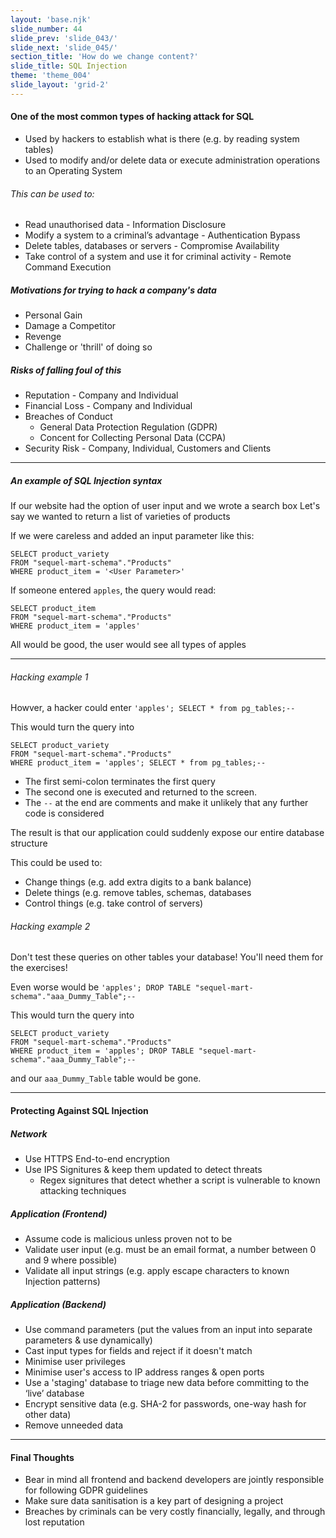 ```yaml
---
layout: 'base.njk'
slide_number: 44
slide_prev: 'slide_043/'
slide_next: 'slide_045/'
section_title: 'How do we change content?'
slide_title: SQL Injection
theme: 'theme_004'
slide_layout: 'grid-2'
---
```


<section class="slide__text">

#### One of the most common types of hacking attack for SQL
- Used by hackers to establish what is there (e.g. by reading system tables)
- Used to modify and/or delete data or execute administration operations to an Operating System

###### This can be used to:
- Read unauthorised data <span>- Information Disclosure</span>
- Modify a system to a criminal’s advantage <span>- Authentication Bypass</span>
- Delete tables, databases or servers <span>- Compromise Availability</span>
- Take control of a system and use it for criminal activity <span>- Remote Command Execution</span>

##### Motivations for trying to hack a company's data
- Personal Gain
- Damage a Competitor
- Revenge
- Challenge or 'thrill' of doing so

##### Risks of falling foul of this
- Reputation <span>- Company and Individual</span>
- Financial Loss <span>- Company and Individual</span>
- Breaches of Conduct
    - <span>General Data Protection Regulation (GDPR)</span>
    - <span>Concent for Collecting Personal Data (CCPA)</span>
- Security Risk <span>- Company, Individual, Customers and Clients</span>

<hr />

##### An example of SQL Injection syntax
If our website had the option of user input and we wrote a search box
Let's say we wanted to return a list of varieties of products

If we were careless and added an input parameter like this:
```
SELECT product_variety
FROM "sequel-mart-schema"."Products"
WHERE product_item = '<User Parameter>'
```

If someone entered `apples`, the query would read:
```
SELECT product_item
FROM "sequel-mart-schema"."Products"
WHERE product_item = 'apples'
```

All would be good, the user would see all types of apples

<hr />

###### Hacking example 1
Howver, a hacker could enter `'apples'; SELECT * from pg_tables;--`

This would turn the query into 
```
SELECT product_variety
FROM "sequel-mart-schema"."Products"
WHERE product_item = 'apples'; SELECT * from pg_tables;--
```

- The first semi-colon terminates the first query
- The second one is executed and returned to the screen.
- The `--` at the end are comments and make it unlikely that any further code is considered

The result is that our application could suddenly expose our entire database structure

This could be used to:
- Change things (e.g. add extra digits to a bank balance)
- Delete things (e.g. remove tables, schemas, databases
- Control things (e.g. take control of servers)

###### Hacking example 2
<div class="warning">Don't test these queries on other tables your database!  You'll need them for the exercises!</div>

Even worse would be `'apples'; DROP TABLE "sequel-mart-schema"."aaa_Dummy_Table";--`

This would turn the query into 
```
SELECT product_variety
FROM "sequel-mart-schema"."Products"
WHERE product_item = 'apples'; DROP TABLE "sequel-mart-schema"."aaa_Dummy_Table";--
```

and our `aaa_Dummy_Table` table would be gone.

<hr />

#### Protecting Against SQL Injection

##### Network
- Use HTTPS End-to-end encryption
- Use IPS Signitures & keep them updated to detect threats
    - Regex signitures that detect whether a script is vulnerable to known attacking techniques

##### Application (Frontend)
- Assume code is malicious unless proven not to be
- Validate user input (e.g. must be an email format, a number between 0 and 9 where possible)
- Validate all input strings (e.g. apply escape characters to known Injection patterns)

##### Application (Backend)
- Use command parameters (put the values from an input into separate parameters & use dynamically)
- Cast input types for fields and reject if it doesn't match
- Minimise user privileges
- Minimise user's access to IP address ranges & open ports
- Use a 'staging' database to triage new data before committing to the ‘live’ database
- Encrypt sensitive data (e.g. SHA-2 for passwords, one-way hash for other data)
- Remove unneeded data

<hr />

#### Final Thoughts
- Bear in mind all frontend and backend developers are jointly responsible for following GDPR guidelines
- Make sure data sanitisation is a key part of designing a project
- Breaches by criminals can be very costly financially, legally, and through lost reputation

</section>

<section class="slide__images">



</section>
